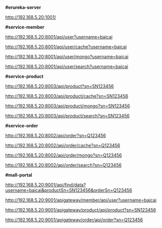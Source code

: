 **#erureka-server**

http://192.168.5.20:1001/

**#service-member**

http://192.168.5.20:8001/api/user?username=baicai

http://192.168.5.20:8001/api/user/cache?username=baicai

http://192.168.5.20:8001/api/user/mongo?username=baicai

http://192.168.5.20:8001/api/user/search?username=baicai

**#service-product**

http://192.168.5.20:8003/api/product?sn=SN123456

http://192.168.5.20:8003/api/product/cache?sn=SN123456

http://192.168.5.20:8003/api/product/mongo?sn=SN123456

http://192.168.5.20:8003/api/product/search?sn=SN123456

**#service-order**

http://192.168.5.20:8002/api/order?sn=Q123456

http://192.168.5.20:8002/api/order/cache?sn=Q123456

http://192.168.5.20:8002/api/order/mongo?sn=Q123456

http://192.168.5.20:8002/api/order/search?sn=Q123456

**#mall-portal**

http://192.168.5.20:9001/api/find/data?username=baicai&productSn=SN123456&orderSn=Q123456

http://192.168.5.20:9001/apigateway/member/api/user?username=baicai

http://192.168.5.20:9001/apigateway/product/api/product?sn=SN123456

http://192.168.5.20:9001/apigateway/order/api/order?sn=Q123456

